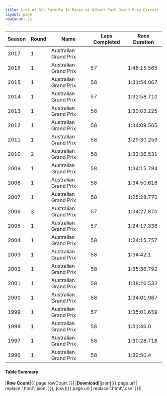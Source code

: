 ```yaml
---
title: List of All Formula 1® Races at Albert Park Grand Prix Circuit
layout: page
rowCount: 22
---
```


| Season | Round | Name | Laps Completed | Race Duration |
|--|--|--|--|--|
| 2017 | 1 | Australian Grand Prix |   |   |
| 2016 | 1 | Australian Grand Prix | 57 | 1:48:15.565 |
| 2015 | 1 | Australian Grand Prix | 58 | 1:31:54.067 |
| 2014 | 1 | Australian Grand Prix | 57 | 1:32:58.710 |
| 2013 | 1 | Australian Grand Prix | 58 | 1:30:03.225 |
| 2012 | 1 | Australian Grand Prix | 58 | 1:34:09.565 |
| 2011 | 1 | Australian Grand Prix | 58 | 1:29:30.259 |
| 2010 | 2 | Australian Grand Prix | 58 | 1:33:36.531 |
| 2009 | 1 | Australian Grand Prix | 58 | 1:34:15.784 |
| 2008 | 1 | Australian Grand Prix | 58 | 1:34:50.616 |
| 2007 | 1 | Australian Grand Prix | 58 | 1:25:28.770 |
| 2006 | 3 | Australian Grand Prix | 57 | 1:34:27.870 |
| 2005 | 1 | Australian Grand Prix | 57 | 1:24:17.336 |
| 2004 | 1 | Australian Grand Prix | 58 | 1:24:15.757 |
| 2003 | 1 | Australian Grand Prix | 58 | 1:34:42.1 |
| 2002 | 1 | Australian Grand Prix | 58 | 1:35:36.792 |
| 2001 | 1 | Australian Grand Prix | 58 | 1:38:26.533 |
| 2000 | 1 | Australian Grand Prix | 58 | 1:34:01.987 |
| 1999 | 1 | Australian Grand Prix | 57 | 1:35:01.659 |
| 1998 | 1 | Australian Grand Prix | 58 | 1:31:46.0 |
| 1997 | 1 | Australian Grand Prix | 58 | 1:30:28.718 |
| 1996 | 1 | Australian Grand Prix | 58 | 1:32:50.4 |

#### Table Summary

|**Row Count**|{{ page.rowCount }}|
|**Download**|[json]({{ page.url | replace:'.html','.json' }}), [csv]({{ page.url | replace:'.html','.csv' }})|
